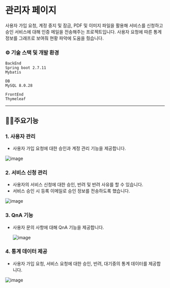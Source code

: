 # 관리자 페이지

사용자 가입 요청, 계정 중지 및 잠금, PDF 및 이미지 파일을 활용해 서비스를 신청하고 승인 서비스에 대해 인증 메일을 전송해주는 프로젝트입니다.
사용자 요청에 따른 통계정보를 그래프로 보여줘 현황 파악에 도움을 줬습니다.

### ⚙ 기술 스택 및 개발 환경
```
BackEnd
Spring boot 2.7.11
Mybatis

DB
MySQL 8.0.28

FrontEnd
Thymeleaf

```

---

## 👨‍💻주요기능

### 1. 사용자 관리

- 사용자 가입 요청에 대한 승인과 계정 관리 기능을 제공합니다.
  
![image](https://github.com/jaehyun0122/ADMIN_PROJECT/assets/63101894/154aba66-fe48-4df6-9213-92ebe5ba8513)

### 2. 서비스 신청 관리

- 사용자의 서비스 신청에 대한 승인, 반려 및 반려 사유를 할 수 있습니다.
- 서비스 승인 시 등록 이메일로 승인 정보를 전송하도록 했습니다.

![image](https://github.com/jaehyun0122/ADMIN_PROJECT/assets/63101894/3c34f9bb-8727-4a80-a002-0bd32c53e28c)

### 3. QnA 기능

- 사용자 문의 사항에 대해 QnA 기능을 제공합니다.

  ![image](https://github.com/jaehyun0122/ADMIN_PROJECT/assets/63101894/81be6c3b-83c8-4f08-9a6f-2e1766e40cd6)

### 4. 통계 데이터 제공

- 사용자 가입 요청, 서비스 요청에 대한 승인, 반려, 대기중의 통계 데이터를 제공합니다.

![image](https://github.com/jaehyun0122/ADMIN_PROJECT/assets/63101894/b83f714f-825b-46c4-95b6-c05b6dd7db33)


